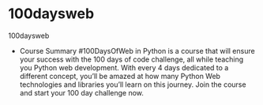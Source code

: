 # 100daysweb
100daysweb

- Course Summary #100DaysOfWeb in Python is a course that will ensure your success with the 100 days of code challenge, all while teaching you Python web development. With every 4 days dedicated to a different concept, you’ll be amazed at how many Python Web technologies and libraries you’ll learn on this journey. Join the course and start your 100 day challenge now.
